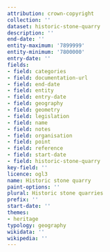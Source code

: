 ```yaml
---
attribution: crown-copyright
collection: ''
dataset: historic-stone-quarry
description: ''
end-date: ''
entity-maximum: '7899999'
entity-minimum: '7800000'
entry-date: ''
fields:
- field: categories
- field: documentation-url
- field: end-date
- field: entity
- field: entry-date
- field: geography
- field: geometry
- field: legislation
- field: name
- field: notes
- field: organisation
- field: point
- field: reference
- field: start-date
- field: historic-stone-quarry
key-field: ''
licence: ogl3
name: Historic stone quarry
paint-options: ''
plural: Historic stone quarries
prefix: ''
start-date: ''
themes:
- heritage
typology: geography
wikidata: ''
wikipedia: ''
---
```

